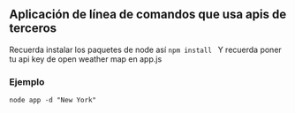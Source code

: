 ## Aplicación de línea de comandos que usa apis de terceros

Recuerda instalar los paquetes de node así
``` npm install  ```
Y recuerda poner tu api key de open weather map en app.js

### Ejemplo

``` node app -d "New York"  ```
